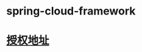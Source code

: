 # spring-cloud-framework

# [授权地址](http://localhost:8081/auth/authorize?response_type=code&client_id=client&redirect_uri=http://localhost:8081/test/code&scope=select)